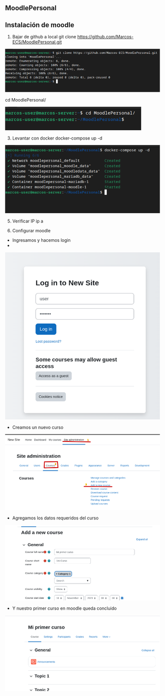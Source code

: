 ## MoodlePersonal
##  Instalación de moodle

1. Bajar de github a local
git clone https://github.com/Marcos-ECS/MoodlePersonal.git

 ![GITHUB](IMG/Clone.png)

cd MoodlePersonal/

![GITHUB2](IMG/CD.png)

3. Levantar con docker
docker-compose up -d

![DOCKER](IMG/Docker%20compose%20up.png)

5. Verificar IP
ip a

6. Configurar moodle

- Ingresamos y hacemos login
- 
![MOODLE](IMG/Login.png)

- Creamos un nuevo curso
  
![MOODLE](IMG/Crear%20un%20curso.png)

- Agregamos los datos requeridos del curso

![MOODLE](IMG/EditarCurso.png)
  
- Y nuestro primer curso en moodle queda concluido
  
![MOODLE](IMG/Fin.png)
